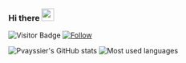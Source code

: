 ### Hi there <img src="https://media.giphy.com/media/hvRJCLFzcasrR4ia7z/giphy.gif" width="25px">
![Visitor Badge](https://visitor-badge.laobi.icu/badge?page_id=pvayssier.pvayssier)
[![Follow](https://img.shields.io/github/followers/pvayssier?label=Follow&style=social)](https://github.com/pvayssier)

![Pvayssier's GitHub stats](https://github-readme-stats.vercel.app/api?username=pvayssier&count_private=true&show_icons=true&theme=radical) ![Most used languages](https://github-readme-stats.vercel.app/api/top-langs/?username=pvayssier&theme=radical&count_private=true)
